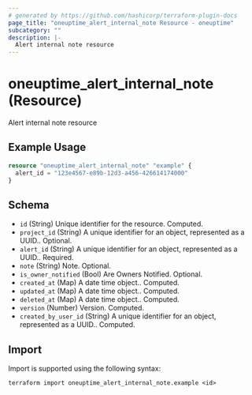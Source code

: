 ```yaml
---
# generated by https://github.com/hashicorp/terraform-plugin-docs
page_title: "oneuptime_alert_internal_note Resource - oneuptime"
subcategory: ""
description: |-
  Alert internal note resource
---
```


# oneuptime_alert_internal_note (Resource)

Alert internal note resource

## Example Usage

```terraform
resource "oneuptime_alert_internal_note" "example" {
  alert_id = "123e4567-e89b-12d3-a456-426614174000"
}
```

## Schema

- `id` (String) Unique identifier for the resource. Computed.
- `project_id` (String) A unique identifier for an object, represented as a UUID.. Optional.
- `alert_id` (String) A unique identifier for an object, represented as a UUID.. Required.
- `note` (String) Note. Optional.
- `is_owner_notified` (Bool) Are Owners Notified. Optional.
- `created_at` (Map) A date time object.. Computed.
- `updated_at` (Map) A date time object.. Computed.
- `deleted_at` (Map) A date time object.. Computed.
- `version` (Number) Version. Computed.
- `created_by_user_id` (String) A unique identifier for an object, represented as a UUID.. Computed.

## Import

Import is supported using the following syntax:

```shell
terraform import oneuptime_alert_internal_note.example <id>
```
